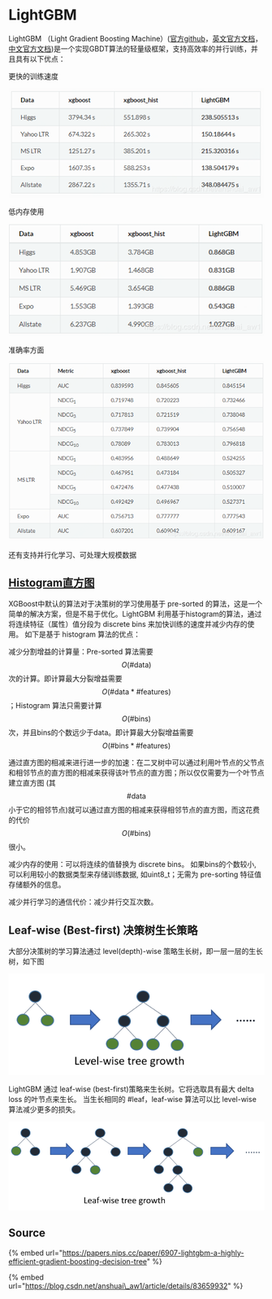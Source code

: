 # LightGBM

LightGBM （Light Gradient Boosting Machine）\([官方github](https://github.com/Microsoft/LightGBM)，[英文官方文档](https://lightgbm.readthedocs.io/en/latest/Python-Intro.html)，[中文官方文档](http://lightgbm.apachecn.org/cn/latest/Development-Guide.html)\)是一个实现GBDT算法的轻量级框架，支持高效率的并行训练，并且具有以下优点：

更快的训练速度

![](../../../../.gitbook/assets/20181102153941174.png)

低内存使用

![](../../../../.gitbook/assets/20181102154029384.png)

准确率方面

![](../../../../.gitbook/assets/2018110215400354.png)

还有支持并行化学习、可处理大规模数据

## [Histogram直方图](https://blog.csdn.net/anshuai_aw1/article/details/83040541)

XGBoost中默认的算法对于决策树的学习使用基于 pre-sorted 的算法，这是一个简单的解决方案，但是不易于优化。LightGBM 利用基于histogram的算法，通过将连续特征（属性）值分段为 discrete bins 来加快训练的速度并减少内存的使用。 如下是基于 histogram 算法的优点：

减少分割增益的计算量：Pre-sorted 算法需要 $$O(\#\text{data})$$ 次的计算。即计算最大分裂增益需要 $$O(\#\text{data}*\#\text{features})$$ ；Histogram 算法只需要计算 $$O(\#\text{bins})$$ 次，并且bins的个数远少于data。即计算最大分裂增益需要 $$O(\#\text{bins}*\#\text{features})$$ 

通过直方图的相减来进行进一步的加速：在二叉树中可以通过利用叶节点的父节点和相邻节点的直方图的相减来获得该叶节点的直方图；所以仅仅需要为一个叶节点建立直方图 \(其 $$\#\text{data}$$ 小于它的相邻节点\)就可以通过直方图的相减来获得相邻节点的直方图，而这花费的代价 $$O(\#\text{bins})$$很小。

减少内存的使用：可以将连续的值替换为 discrete bins。 如果bins的个数较小, 可以利用较小的数据类型来存储训练数据, 如uint8\_t；无需为 pre-sorting 特征值存储额外的信息。

减少并行学习的通信代价：减少并行交互次数。

## Leaf-wise \(Best-first\) 决策树生长策略

大部分决策树的学习算法通过 level\(depth\)-wise 策略生长树，即一层一层的生长树，如下图

![](../../../../.gitbook/assets/e1fwe.png)

LightGBM 通过 leaf-wise \(best-first\)策略来生长树。它将选取具有最大 delta loss 的叶节点来生长。 当生长相同的 \#leaf，leaf-wise 算法可以比 level-wise 算法减少更多的损失。

![](../../../../.gitbook/assets/yoe9y.png)

## Source

{% embed url="https://papers.nips.cc/paper/6907-lightgbm-a-highly-efficient-gradient-boosting-decision-tree" %}

{% embed url="https://blog.csdn.net/anshuai\_aw1/article/details/83659932" %}







